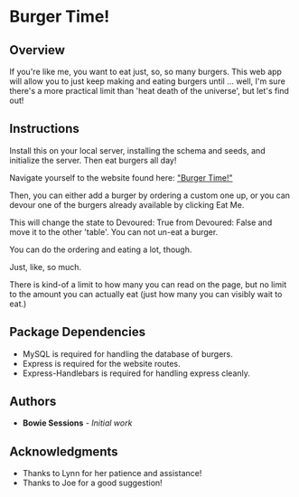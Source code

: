 # Burger Time!

## Overview

If you're like me, you want to eat just, so, so many burgers. This web app will allow you to just keep making and eating burgers until ... well, I'm sure there's a more practical limit than 'heat death of the universe', but let's find out!

## Instructions
Install this on your local server, installing the schema and seeds, and initialize the server. Then eat burgers all day!

Navigate yourself to the website found here: [ "Burger Time!"](https://burger-bws.herokuapp.com/)

Then, you can either add a burger by ordering a custom one up, or you can devour one of the burgers already available by clicking Eat Me. 

This will change the state to Devoured: True from Devoured: False and move it to the other 'table'. You can not un-eat a burger.

You can do the ordering and eating a lot, though.

Just, like, so much.

There is kind-of a limit to how many you can read on the page, but no limit to the amount you can actually eat (just how many you can visibly wait to eat.)

## Package Dependencies

* MySQL is required for handling the database of burgers.
* Express is required for the website routes.
* Express-Handlebars is required for handling express cleanly.

## Authors

* **Bowie Sessions** - *Initial work* 

## Acknowledgments

* Thanks to Lynn for her patience and assistance!
* Thanks to Joe for a good suggestion!